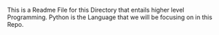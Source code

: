 This is a Readme File for this Directory that entails higher level Programming.
Python is the Language that we will be focusing on in this Repo.

